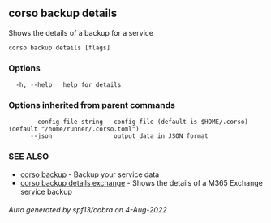 ## corso backup details

Shows the details of a backup for a service

```
corso backup details [flags]
```

### Options

```
  -h, --help   help for details
```

### Options inherited from parent commands

```
      --config-file string   config file (default is $HOME/.corso) (default "/home/runner/.corso.toml")
      --json                 output data in JSON format
```

### SEE ALSO

* [corso backup](corso_backup.md)	 - Backup your service data
* [corso backup details exchange](corso_backup_details_exchange.md)	 - Shows the details of a M365 Exchange service backup

###### Auto generated by spf13/cobra on 4-Aug-2022
